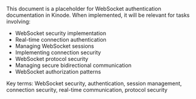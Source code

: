 This document is a placeholder for WebSocket authentication documentation in Kinode. When implemented, it will be relevant for tasks involving:
- WebSocket security implementation
- Real-time connection authentication
- Managing WebSocket sessions
- Implementing connection security
- WebSocket protocol security
- Managing secure bidirectional communication
- WebSocket authorization patterns

Key terms: WebSocket security, authentication, session management, connection security, real-time communication, protocol security